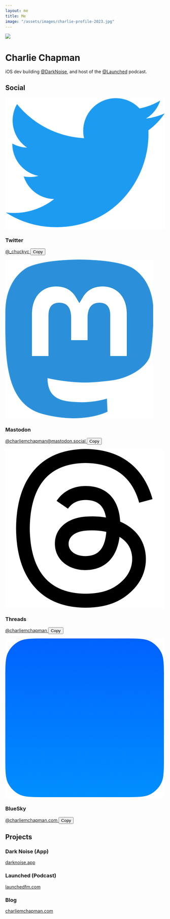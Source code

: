 ```yaml
---
layout: me
title: Me
image: "/assets/images/charlie-profile-2023.jpg"
---
```


<script>
    function copyHandle(handle, buttonId) {
        var originalText = document.getElementById(buttonId).innerHTML

        navigator.clipboard.writeText(handle)
        var copiedCopy = "Copied!"
        document.getElementById(buttonId).innerHTML = copiedCopy;

        if (originalText != copiedCopy) {
            setTimeout(() => { 
                document.getElementById(buttonId).innerHTML = originalText;
            }, 3000);
        }
    }
</script>

<div class="me-header">
    <div class="me-header-content">
        <div class="me-image">
            <img src="/assets/images/charlie-profile-2023.jpg" />
        </div>
    </div>
</div>

<div class="me-content">
    <h1>Charlie Chapman</h1>
    <p class="me-bio">
        iOS dev building <a href="https://darknoise.app/">@DarkNoise</a>, and host of the <a href="https://launchedfm.com/">@Launched</a> podcast.
    </p>
    <h2>Social</h2>
    <div class="me-link">
        <div>
            <div class="me-link-header">
                <img src="/assets/images/twitter-logo.png">
                <h3>Twitter</h3>
            </div>
            <p>
                <a href="https://twitter.com/_chuckyc">
                    @_chuckyc
                </a>
                <button id="twitter-handle-button" onclick="copyHandle('@_chuckyc', 'twitter-handle-button')">
                    Copy
                </button>
            </p>
        </div>
    </div>
    <div class="me-link">
        <div>
            <div class="me-link-header">
                <img src="/assets/images/mastodon-icon.png">
                <h3>Mastodon</h3>
            </div>
            <p>
                <a href="https://mastodon.social/@charliemchapman">
                    @charliemchapman@mastodon.social
                </a>
                <button id="mastodon-handle-button" onclick="copyHandle('@charliemchapman@mastodon.social', 'mastodon-handle-button')">
                    Copy
                </button>
            </p>
        </div>
    </div>
    <div class="me-link">
        <div>
            <div class="me-link-header">
                <img src="/assets/images/threads-icon.png">
                <h3>Threads</h3>
            </div>
            <p>
                <a href="https://www.threads.net/@charliemchapman">
                    @charliemchapman
                </a>
                <button id="threads-handle-button" onclick="copyHandle('@charliemchapman', 'threads-handle-button')">
                    Copy
                </button>
            </p>
        </div>
    </div>
    <div class="me-link">
        <div>
            <div class="me-link-header">
                <img src="/assets/images/bluesky-icon.png">
                <h3>BlueSky</h3>
            </div>
            <p>
                <a href="https://bsky.app/profile/charliemchapman.com">
                    @charliemchapman.com
                </a>
                <button id="bluesky-handle-button" onclick="copyHandle('@charliemchapman.com', 'bluesky-handle-button')">
                    Copy
                </button>
            </p>
        </div>
    </div>
    <h2>Projects</h2>
    <div class="me-link">
        <div>
            <div class="me-link-header">
                <h3>Dark Noise (App)</h3>
            </div>
            <p>
                <a href="https://darknoise.app/">
                    darknoise.app
                </a>
            </p>
        </div>
    </div>
    <div class="me-link">
        <div>
            <div class="me-link-header">
                <h3>Launched (Podcast)</h3>
            </div>
            <p>
                <a href="https://launchedfm.com/">
                    launchedfm.com
                </a>
            </p>
        </div>
    </div>
    <div class="me-link">
        <div>
            <div class="me-link-header">
                <h3>Blog</h3>
            </div>
            <p>
                <a href="https://charliemchapman.com/">
                    charliemchapman.com
                </a>
            </p>
        </div>
    </div>
    <div class="bottom-spacer"/>
</div>